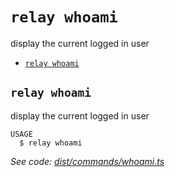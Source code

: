 `relay whoami`
==============

display the current logged in user

* [`relay whoami`](#relay-whoami)

## `relay whoami`

display the current logged in user

```
USAGE
  $ relay whoami
```

_See code: [dist/commands/whoami.ts](https://github.com/relaypro/relay-cli/blob/v0.2.4/dist/commands/whoami.ts)_
